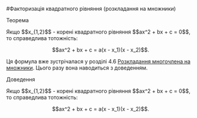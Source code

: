 #Факторизація квадратного рівняння (розкладання на множники)

<div class="space">
<div class="ebio-wrap">
<span class="ebio">Теорема</span>
<div class="ebio-text">
<p>Якщо $$x_{1,2}$$ - корені квадратного рівняння $$ax^2 + bx + c = 0$$, то справедлива тотожність:</p>
<p align="center">$$ax^2 + bx + c = a(x - x_1)(x - x_2)$$.</p>
</div>
</div>
</div>

Ця формула вже зустрічалася у розділі 4.6 <a href="http://math.ed-era.com/3/rozkladannya_mnogochlena_na_mnozhniki.html">Розкладання многочлена на множники</a>. Цього разу вона наводиться з доведенням.

<div class="space">
<div class="ebio-wrap">
<span class="ebio">Доведення</span>
<div class="ebio-text">
<p>Якщо $$x_{1,2}$$ - корені квадратного рівняння $$ax^2 + bx + c = 0$$, то справедлива тотожність:</p>
<p align="center">$$ax^2 + bx + c = a(x - x_1)(x - x_2)$$.</p>
</div>
</div>
</div>